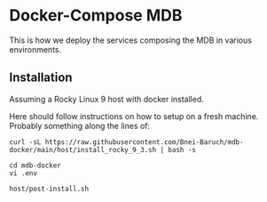 # Docker-Compose MDB
This is how we deploy the services composing the MDB in various environments.



## Installation

Assuming a Rocky Linux 9 host with docker installed.


Here should follow instructions on how to setup on a fresh machine.
Probably something along the lines of:

```shell script
curl -sL https://raw.githubusercontent.com/Bnei-Baruch/mdb-docker/main/host/install_rocky_9_3.sh | bash -s 

cd mdb-docker
vi .env

host/post-install.sh
```
